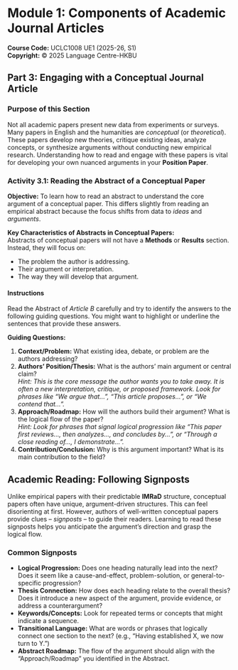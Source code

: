 # Module 1: Components of Academic Journal Articles

**Course Code:** UCLC1008 UE1 (2025-26, S1)  
**Copyright:** © 2025 Language Centre-HKBU

## Part 3: Engaging with a Conceptual Journal Article

### Purpose of this Section
Not all academic papers present new data from experiments or surveys. Many papers in English and the humanities are *conceptual* (or *theoretical*). These papers develop new theories, critique existing ideas, analyze concepts, or synthesize arguments without conducting new empirical research. Understanding how to read and engage with these papers is vital for developing your own nuanced arguments in your **Position Paper**.

### Activity 3.1: Reading the Abstract of a Conceptual Paper
**Objective:** To learn how to read an abstract to understand the core argument of a conceptual paper. This differs slightly from reading an empirical abstract because the focus shifts from data to *ideas* and *arguments*.

**Key Characteristics of Abstracts in Conceptual Papers:**  
Abstracts of conceptual papers will not have a **Methods** or **Results** section. Instead, they will focus on:  
- The problem the author is addressing.  
- Their argument or interpretation.  
- The way they will develop that argument.

#### Instructions
Read the Abstract of *Article B* carefully and try to identify the answers to the following guiding questions. You might want to highlight or underline the sentences that provide these answers.

**Guiding Questions:**  
1. **Context/Problem:** What existing idea, debate, or problem are the authors addressing?  
2. **Authors’ Position/Thesis:** What is the authors’ main argument or central claim?  
   *Hint: This is the core message the author wants you to take away. It is often a new interpretation, critique, or proposed framework. Look for phrases like “We argue that...”, “This article proposes...”, or “We contend that...”.*  
3. **Approach/Roadmap:** How will the authors build their argument? What is the logical flow of the paper?  
   *Hint: Look for phrases that signal logical progression like “This paper first reviews..., then analyzes..., and concludes by...”, or “Through a close reading of..., I demonstrate...”.*  
4. **Contribution/Conclusion:** Why is this argument important? What is its main contribution to the field?

## Academic Reading: Following Signposts

Unlike empirical papers with their predictable **IMRaD** structure, conceptual papers often have unique, argument-driven structures. This can feel disorienting at first. However, authors of well-written conceptual papers provide clues – *signposts* – to guide their readers. Learning to read these signposts helps you anticipate the argument’s direction and grasp the logical flow.

### Common Signposts
- **Logical Progression:** Does one heading naturally lead into the next? Does it seem like a cause-and-effect, problem-solution, or general-to-specific progression?  
- **Thesis Connection:** How does each heading relate to the overall thesis? Does it introduce a new aspect of the argument, provide evidence, or address a counterargument?  
- **Keywords/Concepts:** Look for repeated terms or concepts that might indicate a sequence.  
- **Transitional Language:** What are words or phrases that logically connect one section to the next? (e.g., “Having established X, we now turn to Y.”)  
- **Abstract Roadmap:** The flow of the argument should align with the “Approach/Roadmap” you identified in the Abstract.